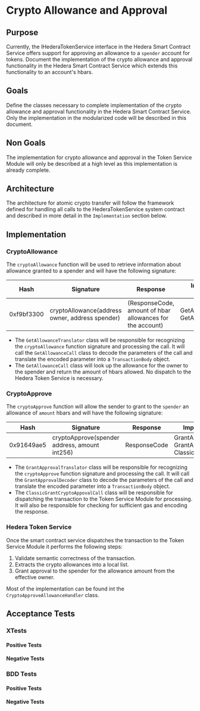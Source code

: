 # Crypto Allowance and Approval

## Purpose

Currently, the IHederaTokenService interface in the Hedera Smart Contract Service offers support for approving an allowance to a `spender` account for tokens.
Document the implementation of the crypto allowance and approval functionality in the Hedera Smart Contract Service which extends this functionality to an account's hbars.

## Goals

Define the classes necessary to complete implementation of the crypto allowance and approval functionality in the Hedera Smart Contract Service.  Only the implementation in the modularized code will be described in this document.

## Non Goals

The implementation for crypto allowance and approval in the Token Service Module will only be described at a high level as this implementation is already complete.

## Architecture

The architecture for atomic crypto transfer will follow the framework defined for handling all calls to the HederaTokenService system contract and described in more detail in the `Implementation` section below.

## Implementation

### CryptoAllowance

The `cryptoAllowance` function will be used to retrieve information about allowance granted to a spender and will have the following signature:

| Hash       | Signature                                       | Response                                                  | Implementation Classes                   |
|------------|-------------------------------------------------|-----------------------------------------------------------|------------------------------------------|
| 0xf9bf3300 | cryptoAllowance(address owner, address spender) | (ResponseCode, amount of hbar allowances for the account) | GetAllowanceCall, GetAllowanceTranslator |

- The `GetAllowanceTranslator` class will be responsible for recognizing the `cryptoAllowance` function signature and processing the call.  It will call the `GetAllowanceCall` class to decode the parameters of the call and translate the encoded parameter into a `TransactionBody` object.  
- The `GetAllowanceCall` class will look up the allowance for the owner to the spender and return the amount of hbars allowed. No dispatch to the Hedera Token Service is necessary.

### CryptoApprove

The `cryptoApprove` function will allow the sender to grant to the `spender` an allowance of `amount` hbars and will have the following signature:

| Hash       | Signature                                     | Response     | Implementation Classes                                                       |
|------------|-----------------------------------------------|--------------|------------------------------------------------------------------------------|
| 0x91649ae5 | cryptoApprove(spender address, amount int256) | ResponseCode | GrantApprovalTranslator, GrantApprovalDecoder, ClassicGrantCryptoAppovalCall |

- The `GrantApprovalTranslator` class will be responsible for recognizing the `cryptoApprove` function signature and processing the call.  It will call the `GrantApprovalDecoder` class to decode the parameters of the call and translate the encoded parameter into a `TransactionBody` object.
- The `ClassicGrantCryptoAppovalCall` class will be responsible for dispatching the transaction to the Token Service Module for processing.  It will also be responsible for checking for sufficient gas and encoding the response.


### Hedera Token Service

Once the smart contract service dispatches the transaction to the Token Service Module it performs the following steps:

1. Validate semantic correctness of the transaction.
2. Extracts the crypto allowances into a local list.
3. Grant approval to the spender for the allowance amount from the effective owner.

Most of the implementation can be found int the `CryptoApproveAllowanceHandler` class.

## Acceptance Tests

### XTests

#### Positive Tests

#### Negative Tests

### BDD Tests

#### Positive Tests

#### Negative Tests

